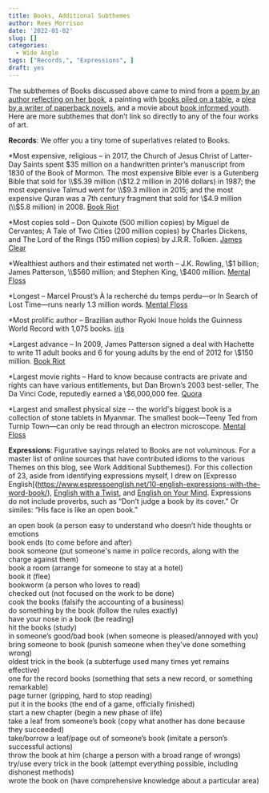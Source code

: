 ```yaml
---
title: Books, Additional Subthemes
author: Rees Morrison
date: '2022-01-02'
slug: []
categories:
  - Wide Angle
tags: ["Records,", "Expressions", ]
draft: yes
---
```


The subthemes of Books discussed above came to mind from a [poem by an author reflecting on her book](author), a painting with [books piled on a table](stillife), a [plea by a writer of paperback novels](paperback), and a movie about [book informed youth](Goodwill).   Here are more subthemes that don’t link so directly to any of the four works of art.

<!--more-->

**Records**:  We offer you a tiny tome of superlatives related to Books.

*Most expensive, religious – in 2017, the Church of Jesus Christ of Latter-Day Saints spent $35 million on a handwritten printer’s manuscript from 1830 of the Book of Mormon.  The most expensive Bible ever is a Gutenberg Bible that sold for \\$5.39 million (\\$12.2 million in 2016 dollars) in 1987; the most expensive Talmud went for \\$9.3 million in 2015; and the most expensive Quran was a 7th century fragment that sold for \\$4.9 million (\\$5.8 million) in 2008.  [Book Riot](https://bookriot.com/most-expensive-books-ever-sold/)

*Most copies sold – Don Quixote (500 million copies) by Miguel de Cervantes; A Tale of Two Cities (200 million copies) by Charles Dickens, and The Lord of the Rings (150 million copies) by J.R.R. Tolkien.  [James Clear](https://jamesclear.com/best-books/best-selling)

*Wealthiest authors and their estimated net worth – J.K. Rowling, \\$1 billion; James Patterson, \\$560 million; and Stephen King, \\$400 million. [Mental Floss](https://www.mentalfloss.com/article/646485/richest-authors-of-all-time)

*Longest – Marcel Proust’s À la recherché du temps perdu—or In Search of Lost Time—runs nearly 1.3 million words. [Mental Floss](https://www.mentalfloss.com/article/645870/longest-novel-ever-published)

*Most prolific author – Brazilian author Ryoki Inoue holds the Guinness World Record with 1,075 books.  [iris](https://irisreading.com/10-of-the-most-prolific-authors-of-all-time/)

*Largest advance – In 2009, James Patterson signed a deal with Hachette to write 11 adult books and 6 for young adults by the end of 2012 for \\$150 million. [Book Riot](https://bookriot.com/biggest-book-deals/)

*Largest movie rights – Hard to know because contracts are private and rights can have various entitlements, but Dan Brown’s 2003 best-seller, The Da Vinci Code, reputedly earned a \\$6,000,000 fee.  [Quora](https://www.quora.com/What-is-the-highest-price-paid-for-movie-rights)

*Largest and smallest physical size -- the world's biggest book is a collection of stone tablets in Myanmar.  The smallest book—Teeny Ted from Turnip Town—can only be read through an electron microscope.  [Mental Floss](https://www.mentalfloss.com/article/645870/longest-novel-ever-published)


**Expressions**:   Figurative sayings related to Books are not voluminous.  For a master list of online sources that have contributed idioms to the various Themes on this blog, see Work Additional Subthemes(). For this collection of 23, aside from identifying expressions myself, I drew on [Expresso English[(https://www.espressoenglish.net/10-english-expressions-with-the-word-book/), [English with a Twist](https://englishwithatwist.com/2015/03/11/10-idioms-about-books/), and [English on Your Mind](https://englishonyourmind.wordpress.com/2018/02/03/10-idioms-and-expressions-using-the-word-book/).  Expressions do not include proverbs, such as “Don’t judge a book by its cover.” Or similes: “His face is like an open book.”

an open book (a person easy to understand who doesn’t hide thoughts or emotions  
book ends (to come before and after)  
book someone (put someone's name in police records, along with the charge against them)  
book a room (arrange for someone to stay at a hotel)  
book it (flee)  
bookworm (a person who loves to read)  
checked out (not focused on the work to be done)    
cook the books (falsify the accounting of a business)  
do something by the book (follow the rules exactly)  
have your nose in a book (be reading)  
hit the books (study)  
in someone’s good/bad book (when someone is pleased/annoyed with you)  
bring someone to book (punish someone when they’ve done something wrong)  
oldest trick in the book (a subterfuge used many times yet remains effective)  
one for the record books (something that sets a new record, or something remarkable)  
page turner (gripping, hard to stop reading)  
put it in the books (the end of a game, officially finished)  
start a new chapter (begin a new phase of life)  
take a leaf from someone’s book (copy what another has done because they succeeded)  
take/borrow a leaf/page out of someone’s book (imitate a person’s successful actions)  
throw the book at him (charge a person with a broad range of wrongs)  
try/use every trick in the book (attempt everything possible, including dishonest methods)  
wrote the book on (have comprehensive knowledge about a particular area)
